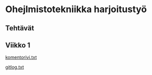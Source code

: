 # Ohejlmistotekniikka harjoitustyö
## Tehtävät
## Viikko 1
[komentorivi.txt](https://github.com/sampsaol/ot-harjoitustyo/blob/1a20614da466ae1db0e519af58862fe5211642d3/laskarit/viikko1/komentorivi.txt)

[gitlog.txt](https://github.com/sampsaol/ot-harjoitustyo/blob/1a20614da466ae1db0e519af58862fe5211642d3/laskarit/viikko1/gitlog.txt)

